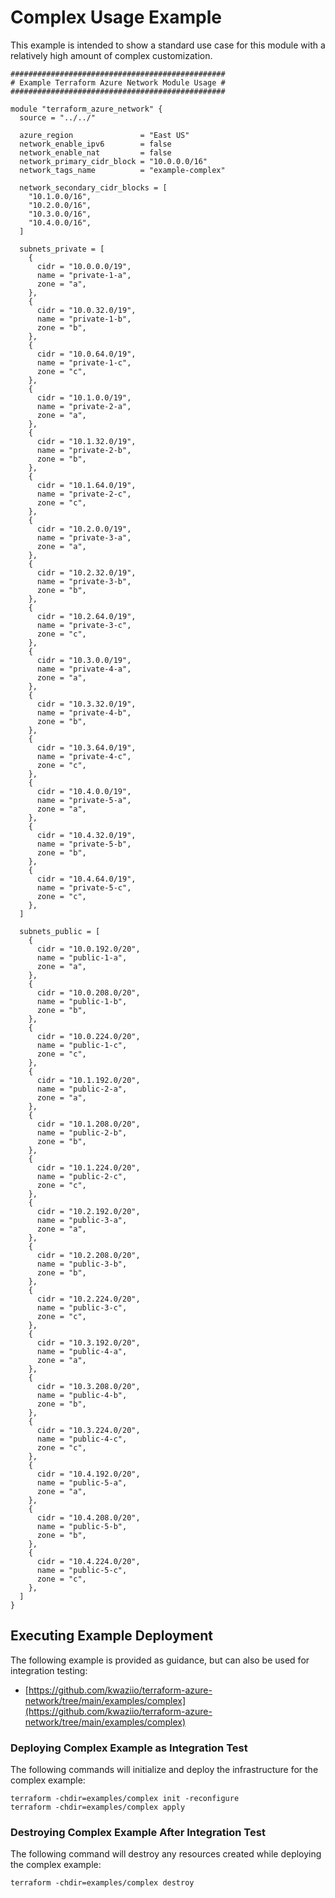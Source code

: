 # Complex Usage Example

This example is intended to show a standard use case for this module with a relatively high amount of complex customization.

```HCL
################################################
# Example Terraform Azure Network Module Usage #
################################################

module "terraform_azure_network" {
  source = "../../"

  azure_region               = "East US"
  network_enable_ipv6        = false
  network_enable_nat         = false
  network_primary_cidr_block = "10.0.0.0/16"
  network_tags_name          = "example-complex"

  network_secondary_cidr_blocks = [
    "10.1.0.0/16",
    "10.2.0.0/16",
    "10.3.0.0/16",
    "10.4.0.0/16",
  ]

  subnets_private = [
    {
      cidr = "10.0.0.0/19",
      name = "private-1-a",
      zone = "a",
    },
    {
      cidr = "10.0.32.0/19",
      name = "private-1-b",
      zone = "b",
    },
    {
      cidr = "10.0.64.0/19",
      name = "private-1-c",
      zone = "c",
    },
    {
      cidr = "10.1.0.0/19",
      name = "private-2-a",
      zone = "a",
    },
    {
      cidr = "10.1.32.0/19",
      name = "private-2-b",
      zone = "b",
    },
    {
      cidr = "10.1.64.0/19",
      name = "private-2-c",
      zone = "c",
    },
    {
      cidr = "10.2.0.0/19",
      name = "private-3-a",
      zone = "a",
    },
    {
      cidr = "10.2.32.0/19",
      name = "private-3-b",
      zone = "b",
    },
    {
      cidr = "10.2.64.0/19",
      name = "private-3-c",
      zone = "c",
    },
    {
      cidr = "10.3.0.0/19",
      name = "private-4-a",
      zone = "a",
    },
    {
      cidr = "10.3.32.0/19",
      name = "private-4-b",
      zone = "b",
    },
    {
      cidr = "10.3.64.0/19",
      name = "private-4-c",
      zone = "c",
    },
    {
      cidr = "10.4.0.0/19",
      name = "private-5-a",
      zone = "a",
    },
    {
      cidr = "10.4.32.0/19",
      name = "private-5-b",
      zone = "b",
    },
    {
      cidr = "10.4.64.0/19",
      name = "private-5-c",
      zone = "c",
    },
  ]

  subnets_public = [
    {
      cidr = "10.0.192.0/20",
      name = "public-1-a",
      zone = "a",
    },
    {
      cidr = "10.0.208.0/20",
      name = "public-1-b",
      zone = "b",
    },
    {
      cidr = "10.0.224.0/20",
      name = "public-1-c",
      zone = "c",
    },
    {
      cidr = "10.1.192.0/20",
      name = "public-2-a",
      zone = "a",
    },
    {
      cidr = "10.1.208.0/20",
      name = "public-2-b",
      zone = "b",
    },
    {
      cidr = "10.1.224.0/20",
      name = "public-2-c",
      zone = "c",
    },
    {
      cidr = "10.2.192.0/20",
      name = "public-3-a",
      zone = "a",
    },
    {
      cidr = "10.2.208.0/20",
      name = "public-3-b",
      zone = "b",
    },
    {
      cidr = "10.2.224.0/20",
      name = "public-3-c",
      zone = "c",
    },
    {
      cidr = "10.3.192.0/20",
      name = "public-4-a",
      zone = "a",
    },
    {
      cidr = "10.3.208.0/20",
      name = "public-4-b",
      zone = "b",
    },
    {
      cidr = "10.3.224.0/20",
      name = "public-4-c",
      zone = "c",
    },
    {
      cidr = "10.4.192.0/20",
      name = "public-5-a",
      zone = "a",
    },
    {
      cidr = "10.4.208.0/20",
      name = "public-5-b",
      zone = "b",
    },
    {
      cidr = "10.4.224.0/20",
      name = "public-5-c",
      zone = "c",
    },
  ]
}
```

## Executing Example Deployment

The following example is provided as guidance, but can also be used for integration testing:

* [https://github.com/kwaziio/terraform-azure-network/tree/main/examples/complex](https://github.com/kwaziio/terraform-azure-network/tree/main/examples/complex)

### Deploying Complex Example as Integration Test

The following commands will initialize and deploy the infrastructure for the complex example:

```SHELL
terraform -chdir=examples/complex init -reconfigure
terraform -chdir=examples/complex apply
```

### Destroying Complex Example After Integration Test

The following command will destroy any resources created while deploying the complex example:

```SHELL
terraform -chdir=examples/complex destroy
```
